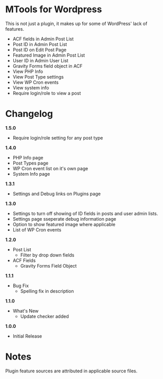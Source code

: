 MTools for Wordpress
====================

This is not just a plugin, it makes up for some of WordPress' lack of features. 

* ACF fields in Admin Post List
* Post ID in Admin Post List
* Post ID on Edit Post Page
* Featured Image in Admin Post List
* User ID in Admin User List
* Gravity Forms field object in ACF
* View PHP Info
* View Post Type settings
* View WP Cron events
* View system info
* Require login/role to view a post

Changelog
=========

**1.5.0**

* Require login/role setting for any post type

**1.4.0**

* PHP Info page
* Post Types page
* WP Cron event list on it's own page
* System Info page

**1.3.1**

* Settings and Debug links on Plugins page

**1.3.0**

* Settings to turn off showing of ID fields in posts and user admin lists.
* Settings page sseperate debug information page
* Option to show featured image where applicable
* List of WP Cron events

**1.2.0**

* Post List
    * Filter by drop down fields
* ACF Fields
    * Gravity Forms Field Object
    
**1.1.1**

* Bug Fix
    * Spelling fix in description
    
**1.1.0**

* What's New
    * Update checker added
 
**1.0.0**
 
* Initial Release

Notes
=====

Plugin feature sources are attributed in applicable source files.